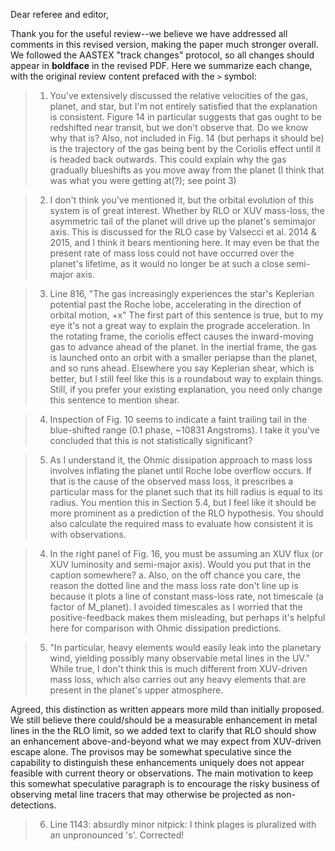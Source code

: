 Dear referee and editor,

Thank you for the useful review--we believe we have addressed all comments in this revised version, making the paper much stronger overall.  We followed the AASTEX "track changes" protocol, so all changes should appear in **boldface** in the revised PDF.  Here we summarize each change, with the original review content prefaced with the `>` symbol:

> 1. You've extensively discussed the relative velocities of the gas, planet, and star, but I'm not entirely satisfied that the explanation is consistent. Figure 14 in particular suggests that gas ought to be redshifted near transit, but we don't observe that. Do we know why that is? Also, not included in Fig. 14 (but perhaps it should be) is the trajectory of the gas being bent by the Coriolis effect until it is headed back outwards. This could explain why the gas gradually blueshifts as you move away from the planet (I think that was what you were getting at(?); see point 3)



> 2. I don't think you've mentioned it, but the orbital evolution of this system is of great interest. Whether by RLO or XUV mass-loss, the asymmetric tail of the planet will drive up the planet's semimajor axis. This is discussed for the RLO case by Valsecci et al. 2014 & 2015, and I think it bears mentioning here. It may even be that the present rate of mass loss could not have occurred over the planet's lifetime, as it would no longer be at such a close semi-major axis.

> 3. Line 816, "The gas increasingly experiences the star's Keplerian potential past the Roche lobe, accelerating in the direction of orbital motion, +x" The first part of this sentence is true, but to my eye it's not a great way to explain the prograde acceleration. In the rotating frame, the coriolis effect causes the inward-moving gas to advance ahead of the planet. In the inertial frame, the gas is launched onto an orbit with a smaller periapse than the planet, and so runs ahead. Elsewhere you say Keplerian shear, which is better, but I still feel like this is a roundabout way to explain things. Still, if you prefer your existing explanation, you need only change this sentence to mention shear.

> 4. Inspection of Fig. 10 seems to indicate a faint trailing tail in the blue-shifted range (0.1 phase, ~10831 Angstroms). I take it you've concluded that this is not statistically significant?

> 5. As I understand it, the Ohmic dissipation approach to mass loss involves inflating the planet until Roche lobe overflow occurs. If that is the cause of the observed mass loss, it prescribes a particular mass for the planet such that its hill radius is equal to its radius. You mention this in Section 5.4, but I feel like it should be more prominent as a prediction of the RLO hypothesis. You should also calculate the required mass to evaluate how consistent it is with observations.

> 4. In the right panel of Fig. 16, you must be assuming an XUV flux (or XUV luminosity and semi-major axis). Would you put that in the caption somewhere?
a. Also, on the off chance you care, the reason the dotted line and the mass loss rate don't line up is because it plots a line of constant mass-loss rate, not timescale (a factor of M_planet). I avoided timescales as I worried that the positive-feedback makes them misleading, but perhaps it's helpful here for comparison with Ohmic dissipation predictions.

> 5. "In particular, heavy elements would easily leak into the planetary wind, yielding possibly many observable metal lines in the UV." While true, I don't think this is much different from XUV-driven mass loss, which also carries out any heavy elements that are present in the planet's upper atmosphere.

Agreed, this distinction as written appears more mild than initially proposed. We still believe there could/should be a measurable enhancement in metal lines in the the RLO limit, so we added text to clarify that RLO should show an enhancement above-and-beyond what we may expect from XUV-driven escape alone.  The provisos may be somewhat speculative since the capability to distinguish these enhancements uniquely does not appear feasible with current theory or observations.  The main motivation to keep this somewhat speculative paragraph is to encourage the risky business of observing metal line tracers that may otherwise be projected as non-detections.

> 6. Line 1143: absurdly minor nitpick: I think plages is pluralized with an unpronounced 's'.
Corrected! 

